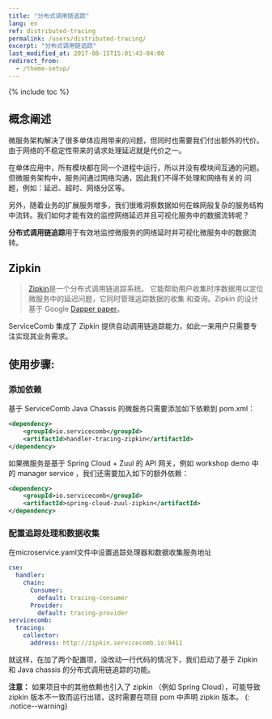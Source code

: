 ```yaml
---
title: "分布式调用链追踪"
lang: en
ref: distributed-tracing
permalink: /users/distributed-tracing/
excerpt: "分布式调用链追踪"
last_modified_at: 2017-08-15T15:01:43-04:00
redirect_from:
  - /theme-setup/
---
```


{% include toc %}
## 概念阐述

微服务架构解决了很多单体应用带来的问题，但同时也需要我们付出额外的代价。由于网络的不稳定性带来的请求处理延迟就是代价之一。

在单体应用中，所有模块都在同一个进程中运行，所以并没有模块间互通的问题。但微服务架构中，服务间通过网络沟通，因此我们不得不处理和网络有关的 问题，例如：延迟、超时、网络分区等。

另外，随着业务的扩展服务增多，我们很难洞察数据如何在蛛网般复杂的服务结构中流转。我们如何才能有效的监控网络延迟并且可视化服务中的数据流转呢？

**分布式调用链追踪**用于有效地监控微服务的网络延时并可视化微服务中的数据流转。

## Zipkin

> [Zipkin](http://zipkin.io/)是一个分布式调用链追踪系统。 它能帮助用户收集时序数据用以定位微服务中的延迟问题，它同时管理追踪数据的收集 和查询。Zipkin 的设计基于 Google [Dapper paper](http://research.google.com/pubs/pub36356.html)。

ServiceComb 集成了 Zipkin 提供自动调用链追踪能力，如此一来用户只需要专注实现其业务需求。

## 使用步骤:

### 添加依赖

基于 ServiceComb Java Chassis 的微服务只需要添加如下依赖到 pom.xml：

```xml
<dependency>   
    <groupId>io.servicecomb</groupId>
    <artifactId>handler-tracing-zipkin</artifactId>
</dependency>
```

如果微服务是基于 Spring Cloud + Zuul 的 API 网关，例如 workshop demo 中的 manager service ，我们还需要加入如下的额外依赖：

```xml
<dependency>    
    <groupId>io.servicecomb</groupId>
    <artifactId>spring-cloud-zuul-zipkin</artifactId>
</dependency>
```

### 配置追踪处理和数据收集

在microservice.yaml文件中设置追踪处理器和数据收集服务地址

```yaml
cse: 
  handler: 
    chain: 
      Consumer: 
        default: tracing-consumer
      Provider: 
        default: tracing-provider
servicecomb: 
  tracing: 
    collector: 
      address: http://zipkin.servicecomb.io:9411
```

就这样，在加了两个配置项，没改动一行代码的情况下，我们启动了基于 Zipkin 和 Java chassis 的分布式调用链追踪的功能。

**注意：** 如果项目中的其他依赖也引入了 zipkin （例如 Spring Cloud），可能导致 zipkin 版本不一致而运行出错，这时需要在项目 pom 中声明 zipkin 版本。
{: .notice--warning}
